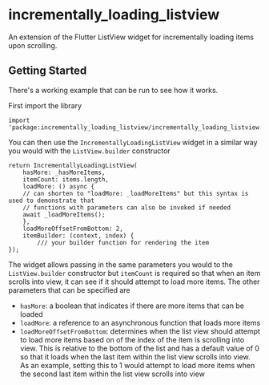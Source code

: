 # incrementally_loading_listview

An extension of the Flutter ListView widget for incrementally loading items upon scrolling.

## Getting Started

There's a working example that can be run to see how it works.

First import the library

```
import 'package:incrementally_loading_listview/incrementally_loading_listview.dart';
```

You can then use the `IncrementallyLoadingListView` widget in a similar way you would with the `ListView.builder` constructor

```
return IncrementallyLoadingListView(
    hasMore: _hasMoreItems,
    itemCount: items.length,
    loadMore: () async {
    // can shorten to "loadMore: _loadMoreItems" but this syntax is used to demonstrate that
    // functions with parameters can also be invoked if needed
    await _loadMoreItems();
    },
    loadMoreOffsetFromBottom: 2,
    itemBuilder: (context, index) {
        /// your builder function for rendering the item
});
```

The widget allows passing in the same parameters you would to the `ListView.builder` constructor but `itemCount` is required so that when an item scrolls into view, it can see if it should attempt to load more items. The other parameters that can be specified are

- `hasMore`: a boolean that indicates if there are more items that can be loaded
- `loadMore`: a reference to an asynchronous function that loads more items
- `loadMoreOffsetFromBottom`: determines when the list view should attempt to load more items based on of the index of the item is scrolling into view. This is relative to the bottom of the list and has a default value of 0 so that it loads when the last item within the list view scrolls into view. As an example, setting this to 1 would attempt to load more items when the second last item within the list view scrolls into view


